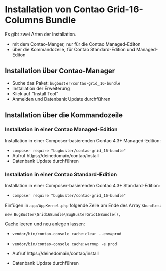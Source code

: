 # Installation von Contao Grid-16-Columns Bundle

Es gibt zwei Arten der Installation.

* mit dem Contao-Manger, nur für die Contao Managed-Editon
* über die Kommandozeile, für Contao Standard-Edition und Managed-Editon


## Installation über Contao-Manager

* Suche das Paket: `bugbuster/contao-grid_16-bundle`
* Installation der Erweiterung
* Klick auf "Install Tool"
* Anmelden und Datenbank Update durchführen


## Installation über die Kommandozeile

### Installation in einer Contao Managed-Edition

Installation in einer Composer-basierenden Contao 4.3+ Managed-Edition:

* `composer require "bugbuster/contao-grid_16-bundle"`
* Aufruf https://deinedomain/contao/install
* Datenbank Update durchführen


### Installation in einer Contao Standard-Edition

Installation in einer Composer-basierenden Contao 4.3+ Standard-Edition:

* `composer require "bugbuster/contao-grid_16-bundle"`

Einfügen in `app/AppKernel.php` folgende Zeile am Ende des Array `$bundles`:

`new BugBuster\Grid16Bundle\BugBusterGrid16Bundle(),`

Cache leeren und neu anlegen lassen:

* `vendor/bin/contao-console cache:clear --env=prod`
* `vendor/bin/contao-console cache:warmup -e prod`

* Aufruf https://deinedomain/contao/install
* Datenbank Update durchführen

